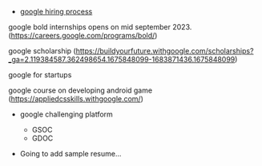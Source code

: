 - [google hiring process](https://careers.google.com/how-we-hire/)

google bold internships opens on mid september 2023. (https://careers.google.com/programs/bold/)

google scholarship (https://buildyourfuture.withgoogle.com/scholarships?_ga=2.119384587.362498654.1675848099-1683871436.1675848099)

google for startups

google course on developing android game (https://appliedcsskills.withgoogle.com/)

- google challenging platform
    - GSOC
    - GDOC

- Going to add sample resume...
